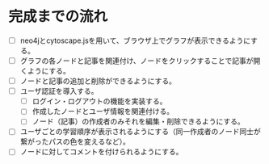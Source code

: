 # 完成までの流れ

- [ ] neo4jとcytoscape.jsを用いて、ブラウザ上でグラフが表示できるようにする。
- [ ] グラフの各ノードと記事を関連付け、ノードをクリックすることで記事が開くようにする。
- [ ] ノードと記事の追加と削除ができるようにする。
- [ ] ユーザ認証を導入する。
    - [ ] ログイン・ログアウトの機能を実装する。
    - [ ] 作成したノードとユーザ情報を関連付ける。
    - [ ] ノード（記事）の作成者のみそれを編集・削除できるようにする。
- [ ] ユーザごとの学習順序が表示されるようにする（同一作成者のノード同士が繋がったパスの色を変えるなど）。
- [ ] ノードに対してコメントを付けられるようにする。